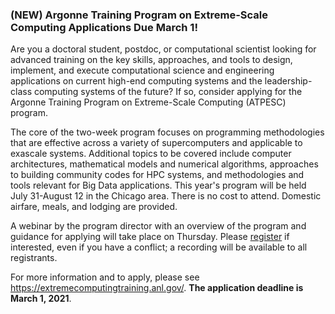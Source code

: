 ### (NEW) Argonne Training Program on Extreme-Scale Computing Applications Due March 1!

Are you a doctoral student, postdoc, or computational scientist looking for
advanced training on the key skills, approaches, and tools to design, implement,
and execute computational science and engineering applications on current
high-end computing systems and the leadership-class computing systems of the
future? If so, consider applying for the Argonne Training Program on
Extreme-Scale Computing (ATPESC) program. 

The core of the two-week program focuses on programming methodologies that are
effective across a variety of supercomputers and applicable to exascale systems.
Additional topics to be covered include computer architectures, mathematical
models and numerical algorithms, approaches to building community codes for HPC
systems, and methodologies and tools relevant for Big Data applications. This
year's program will be held July 31-August 12 in the Chicago area. There is no 
cost to attend. Domestic airfare, meals, and lodging are provided.

A webinar by the program director with an overview of the program and guidance 
for applying will take place on Thursday. Please 
[register](https://events.cels.anl.gov/event/258/) 
if interested, even if you have a conflict; a recording will be available to all
registrants.

For more information and to apply, please see <https://extremecomputingtraining.anl.gov/>.
**The application deadline is March 1, 2021**.
